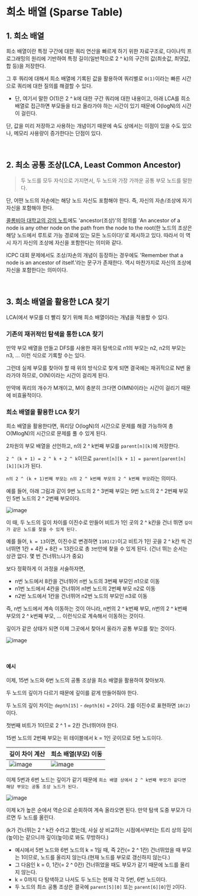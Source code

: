 # 희소 배열 (Sparse Table)

## 1. 희소 배열

희소 배열이란 특정 구간에 대한 쿼리 연산을 빠르게 하기 위한 자료구조로, 다이나믹 프로그래밍의 원리에 기반하여 특정 길이(일반적으로 2 ^ k)의 구간의 값(최솟값, 최댓값, 합 등)을 저장한다.

그 후 쿼리에 대해서 희소 배열에 기록된 값을 활용하여 쿼리별로 `O(1)`이라는 빠른 시간으로 쿼리에 대한 질의를 해결할 수 있다.

- 단, 여기서 말한 O(1)은 2 ^ k에 대한 구간 쿼리에 대한 내용이고, 아래 LCA를 희소 배열로 접근하면 부모들을 타고 올라가야 하는 시간이 있기 때문에 O(logN)의 시간이 걸린다.

단, 값을 미리 저장하고 사용하는 개념이기 때문에 속도 상에서는 이점이 있을 수도 있으나, 메모리 사용량이 증가한다는 단점이 있다.

<br>

## 2. 최소 공통 조상(LCA, Least Common Ancestor)

> 두 노드를 모두 자식으로 가지면서, 두 노드와 가장 가까운 공통 부모 노드를 말한다.

단, 어떤 노드의 자손에는 해당 노드 자신도 포함해야 한다. 즉, 자신의 자손/조상에 자기 자신을 포함해야 한다.

[콜롬비아 대학교의 강의 노트](http://www.cs.columbia.edu/~allen/S14/NOTES/trees.pdf)에도 'ancestor(조상)'의 정의를 'An ancestor of a node is any other node on the path from the node to the root(한 노드의 조상은 해당 노드에서 루트로 가능 경로에 있는 모든 노드이다)'로 제시하고 있다. 따라서 이 역시 자기 자신의 조상에 자신을 포함한다는 의미와 같다.

ICPC 대회 문제에서도 조상/자손의 개념이 등장하는 경우에도 'Remember that a node is an ancestor of itself.'라는 문구가 존재한다. 역시 마찬가지로 자신의 조상에 자신을 포함한다는 의미이다.

<br>

## 3. 희소 배열을 활용한 LCA 찾기

LCA(에서 부모를 더 빨리 찾기 위해 희소 배열이라는 개념을 적용할 수 있다.

### 기존의 재귀적인 탐색을 통한 LCA 찾기

만약 부모 배열을 만들고 DFS를 사용한 재귀 탐색으로 n1의 부모는 n2, n2의 부모는 n3, ... 이런 식으로 기록할 수는 있다.

그런데 실제 부모를 찾아야 할 때 위의 방식으로 찾게 되면 결국에는 재귀적으로 N번 올라가야 하므로, O(N)이라는 시간이 걸리게 된다.

만약에 쿼리의 개수가 M개이고, M이 충분히 크다면 O(MN)이라는 시간이 걸리기 때문에 비효율적이다.

### 희소 배열을 활용한 LCA 찾기

희소 배열을 활용한다면, 쿼리당 O(logN)의 시간으로 문제를 해결 가능하여 총 O(MlogN)의 시간으로 문제를 풀 수 있게 된다.

2차원의 부모 배열을 선언하고, n의 2 ^ k번째 부모를 `parent[n][k]`에 저장한다.

`2 ^ (k + 1) = 2 ^ k + 2 ^ k`이므로 `parent[n][k + 1] = parent[parent[n][k]][k]`가 된다.

`n의 2 ^ (k + 1)번째 부모는 n의 2 ^ k번째 부모의 2 ^ k번째 부모`라는 의미다. 

예를 들어, 아래 그림과 같이 9번 노드의 2 ^ 3번째 부모는 9번 노드의 2 ^ 2번째 부모인 5번 노드의 2 ^ 2번째 부모이다.

![image](https://github.com/siwon-park/Problem_Solving/assets/93081720/34299e39-d425-4699-bb42-6811c711a832)

이 때, 두 노드의 깊이 차이를 이진수로 만들어 비트가 1인 곳의 2 ^ k칸을 건너 뛰면 `깊이가 같은 노드를 찾을 수 있게 된다.`

예를 들어, `k = 13`이면, 이진수로 변경하면 `1101(2)`이고 비트가 1인 곳을 2 ^ k칸 씩 건너뛰면 1칸 + 4칸 + 8칸 = 13칸으로 총 `3번`만에 찾을 수 있게 된다. (건너 뛰는 순서는 상관 없다. 몇 번 건너뛰느냐가 중요)

보다 정확하게 이 과정을 서술하자면,

- n번 노드에서 8칸을 건너뛰어 n번 노드의 3번째 부모인 n1으로 이동
- n1번 노드에서 4칸을 건너뛰어 n1번 노드의 2번째 부모 n2로 이동
- n2번 노드에서 1칸을 건너뛰어 n2번 노드의 부모인 n3로 이동

즉, n번 노드에서 계속 이동하는 것이 아니라, n번의 2 ^ k번째 부모, n번의 2 ^ k번째 부모의 2 ^ k번째 부모, ... 이런식으로 계속해서 이동하는 것이다.

깊이가 같은 상태가 되면 이제 그곳에서 찾아서 올라가 공통 부모를 찾는 것이다.

![image](https://github.com/siwon-park/Problem_Solving/assets/93081720/5ebed7b2-088f-417e-9137-7e0c296959ab)

<br>

#### 예시

이제, 15번 노드와 6번 노드의 공통 조상을 희소 배열을 활용하여 찾아보자.

두 노드의 깊이가 다르기 때문에 깊이를 같게 만들어줘야 한다.

두 노드의 깊이 차이는 `depth[15]` - `depth[6]` = 2이다. 2를 이진수로 표현하면 `10(2)`이다.

첫번째 비트가 1이므로 2 ^ 1 = 2칸 건너뛰어야 한다.

15번 노드의 2번째 부모는 위 테이블에서 k = 1인 곳이므로 5번 노드이다.

| 깊이 차이 계산                                               | 희소 배열(부모) 이동                                         |
| ------------------------------------------------------------ | ------------------------------------------------------------ |
| ![image](https://github.com/siwon-park/Problem_Solving/assets/93081720/83cfc0af-1095-4b74-8d64-ab638e19c1b0) | ![image](https://github.com/siwon-park/Problem_Solving/assets/93081720/0a4b90d0-3b24-42d0-8a31-ef50a981338c) |

이제 5번과 6번 노드는 깊이가 같기 때문에 `희소 배열 상에서 2 ^ k번째 부모가 같다면 해당 부모는 공통 조상 노드가 된다.`

![image](https://github.com/siwon-park/Problem_Solving/assets/93081720/01aaac50-cee9-4861-8926-52ab7169a306)

이제 k가 높은 순에서 역순으로 순회하여 계속 올라오면 된다. 만약 탐색 도중 부모가 다르면 두 노드를 올린다.

(k가 건너뛰는 2 ^ k칸 수라고 했는데, 사실 상 비교하는 시점에서부터는 트리 상의 깊이(높이)는 같으니까 깊이(높이)로 봐도 무방하다.)

- 예시에서 5번 노드와 6번 노드의 k = 1일 때, 즉 2칸(= 2 ^ 1칸) 건너뛰었을 때 부모는 1이므로, 노드를 올리지 않는다.(현재 노드를 부모로 갱신하지 않는다.)
- 그 다음인 k = 0, 1칸(= 2 ^ 0칸) 건너뛰었을 때도 부모가 같기 때문에 노드를 올리지 않는다.
- k = 0까지 다 탐색하고 나서도 두 노드는 현재 각 각 5번, 6번 노드이다.
- 두 노드의 최소 공통 조상은 결국에 `parent[5][0]` 또는 `parent[6][0]`인 `2`이다.

